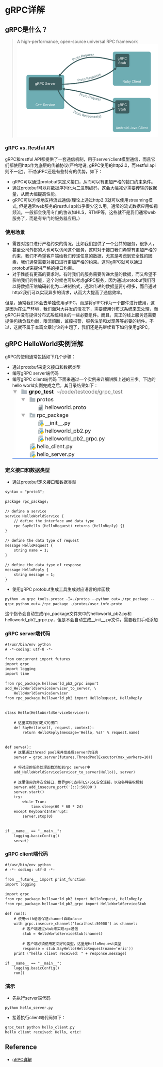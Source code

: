 # gRPC详解
## gRPC是什么？
> A high-performance, open-source universal RPC framework
![grpc protocol](images/grpc.png)
### gRPC vs. Restful API
gRPC和restful API都提供了一套通信机制，用于server/client模型通信，而且它们都使用http作为底层的传输协议(严格地说, gRPC使用的http2.0，而restful api则不一定)。不过gRPC还是有些特有的优势，如下：
- gRPC可以通过protobuf来定义接口，从而可以有更加严格的接口约束条件。
- 通过protobuf可以将数据序列化为二进制编码，这会大幅减少需要传输的数据量，从而大幅提高性能。
- gRPC可以方便地支持流式通信(理论上通过http2.0就可以使用streaming模式, 但是通常web服务的restful api似乎很少这么用，通常的流式数据应用如视频流，一般都会使用专门的协议如HLS，RTMP等，这些就不是我们通常web服务了，而是有专门的服务器应用。）
### 使用场景
+ 需要对接口进行严格约束的情况，比如我们提供了一个公共的服务，很多人，甚至公司外部的人也可以访问这个服务，这时对于接口我们希望有更加严格的约束，我们不希望客户端给我们传递任意的数据，尤其是考虑到安全性的因素，我们通常需要对接口进行更加严格的约束。这时gRPC就可以通过protobuf来提供严格的接口约束。
+ 对于性能有更高的要求时。有时我们的服务需要传递大量的数据，而又希望不影响我们的性能，这个时候也可以考虑gRPC服务，因为通过protobuf我们可以将数据压缩编码转化为二进制格式，通常传递的数据量要小得多，而且通过http2我们可以实现异步的请求，从而大大提高了通信效率。

但是，通常我们不会去单独使用gRPC，而是将gRPC作为一个部件进行使用，这是因为在生产环境，我们面对大并发的情况下，需要使用分布式系统来去处理，而gRPC并没有提供分布式系统相关的一些必要组件。而且，真正的线上服务还需要提供包括负载均衡，限流熔断，监控报警，服务注册和发现等等必要的组件。不过，这就不属于本篇文章讨论的主题了，我们还是先继续看下如何使用gRPC。
## gRPC HelloWorld实例详解
gRPC的使用通常包括如下几个步骤：
- 通过protobuf来定义接口和数据类型
- 编写gRPC server端代码
- 编写gRPC client端代码
下面来通过一个实例来详细讲解上述的三步。下边的hello world实例完成之后，其目录结果如下：
![helloworl project hierarchy](images/helloworld.webp)
### 定义接口和数据类型
- 通过protobuf定义接口和数据类型
```
syntax = "proto3";

package rpc_package;

// define a service
service HelloWorldService {
    // define the interface and data type
    rpc SayHello (HelloRequest) returns (HelloReply) {}
}

// define the data type of request
message HelloRequest {
    string name = 1;
}

// define the data type of response
message HelloReply {
    string message = 1;
}
```
- 使用gRPC protobuf生成工具生成对应语言的库函数
```
python -m grpc_tools.protoc -I=./protos --python_out=./rpc_package --grpc_python_out=./rpc_package ./protos/user_info.proto
```
这个指令会自动生成rpc_package文件夹中的helloworld_pb2.py和helloworld_pb2_grpc.py，但是不会自动生成__init__.py文件，需要我们手动添加
### gRPC server端代码
```
#!/usr/bin/env python
# -*-coding: utf-8 -*-

from concurrent import futures
import grpc
import logging
import time

from rpc_package.helloworld_pb2_grpc import add_HelloWorldServiceServicer_to_server, \ 
    HelloWorldServiceServicer
from rpc_package.helloworld_pb2 import HelloRequest, HelloReply


class Hello(HelloWorldServiceServicer):

    # 这里实现我们定义的接口
    def SayHello(self, request, context):
        return HelloReply(message='Hello, %s!' % request.name)


def serve():
    # 这里通过thread pool来并发处理server的任务
    server = grpc.server(futures.ThreadPoolExecutor(max_workers=10))

    # 将对应的任务处理函数添加到rpc server中
    add_HelloWorldServiceServicer_to_server(Hello(), server)

    # 这里使用的非安全接口，世界gRPC支持TLS/SSL安全连接，以及各种鉴权机制
    server.add_insecure_port('[::]:50000')
    server.start()
    try:
        while True:
            time.sleep(60 * 60 * 24)
    except KeyboardInterrupt:
        server.stop(0)


if __name__ == "__main__":
    logging.basicConfig()
    serve()
```
### gRPC client端代码
```
#!/usr/bin/env python
# -*- coding: utf-8 -*-

from __future__ import print_function
import logging

import grpc
from rpc_package.helloworld_pb2 import HelloRequest, HelloReply
from rpc_package.helloworld_pb2_grpc import HelloWorldServiceStub

def run():
    # 使用with语法保证channel自动close
    with grpc.insecure_channel('localhost:50000') as channel:
        # 客户端通过stub来实现rpc通信
        stub = HelloWorldServiceStub(channel)

        # 客户端必须使用定义好的类型，这里是HelloRequest类型
        response = stub.SayHello(HelloRequest(name='eric'))
    print ("hello client received: " + response.message)

if __name__ == "__main__":
    logging.basicConfig()
    run()
```
### 演示
- 先执行server端代码
```
python hello_server.py
```
- 接着执行client端代码如下：
```
grpc_test python hello_client.py
hello client received: Hello, eric!
```

## Reference
- [gRPC详解](https://www.jianshu.com/p/9c947d98e192)